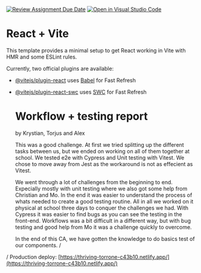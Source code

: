 [![Review Assignment Due Date](https://classroom.github.com/assets/deadline-readme-button-24ddc0f5d75046c5622901739e7c5dd533143b0c8e959d652212380cedb1ea36.svg)](https://classroom.github.com/a/8ndPp79U)
[![Open in Visual Studio Code](https://classroom.github.com/assets/open-in-vscode-718a45dd9cf7e7f842a935f5ebbe5719a5e09af4491e668f4dbf3b35d5cca122.svg)](https://classroom.github.com/online_ide?assignment_repo_id=12183453&assignment_repo_type=AssignmentRepo)
# React + Vite
This template provides a minimal setup to get React working in Vite with HMR and some ESLint rules.

Currently, two official plugins are available:

- [@vitejs/plugin-react](https://github.com/vitejs/vite-plugin-react/blob/main/packages/plugin-react/README.md) uses [Babel](https://babeljs.io/) for Fast Refresh
- [@vitejs/plugin-react-swc](https://github.com/vitejs/vite-plugin-react-swc) uses [SWC](https://swc.rs/) for Fast Refresh



  # Workflow + testing report
  by Krystian, Torjus and Alex
  
  This was a good challenge. At first we tried splitting up the different tasks between us, but we ended on working on all of them together at school.
  We tested e2e with Cypress and Unit testing with Vitest. We chose to move away from Jest as the workaround is not as effecient as Vitest. 

  We went through a lot of challenges from the beginning to end. Expecially  mostly with unit testing where we also got some help from Christian and Mo. In the end it was easier to understand the process of whats needed to create a good testing routine. All in all we worked on it physical at school three days to conquer the challenges we had. 
  With Cypress it was easier to find bugs as you can see the testing in the front-end.
  Workflows was a bit difficult in a different way, but with bug testing and good help from Mo it was a challenge quickly to overcome.

   In the end of this CA, we have gotten the knowledge to do basics test of our components. 
/







/
Production deploy: [https://thriving-torrone-c43b10.netlify.app/](https://thriving-torrone-c43b10.netlify.app/)
